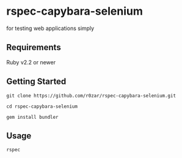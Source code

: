 # rspec-capybara-selenium
for testing web applications simply

## Requirements

Ruby v2.2 or newer

## Getting Started

`git clone https://github.com/r0zar/rspec-capybara-selenium.git`

`cd rspec-capybara-selenium`

`gem install bundler`

## Usage

`rspec`
